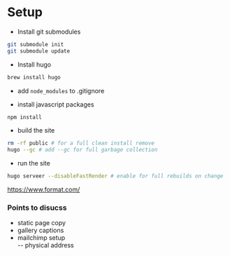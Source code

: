 # Setup
- Install git submodules  
```bash
git submodule init
git submodule update
```

- Install hugo  
```bash
brew install hugo
```

- add `node_modules` to .gitignore  

- install javascript packages
```bash
npm install
```

- build the site
```bash
rm -rf public # for a full clean install remove 
hugo --gc # add --gc for full garbage collection
```

- run the site
```bash
hugo serveer --disableFastRender # enable for full rebuilds on change
```

https://www.format.com/




### Points to disucss

- static page copy  
- gallery captions  
- mailchimp setup  
-- physical address  